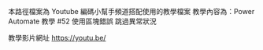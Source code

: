 本路徑檔案為 Youtube 編碼小幫手頻道搭配使用的教學檔案
教學內容為：Power Automate 教學 #52 使用區塊錯誤 跳過異常狀況

教學影片網址 https://youtu.be/
